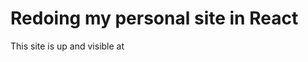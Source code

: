 <h1>Redoing my personal site in React</h1>

<p>This site is up and visible at <a href="//warpedpuppy.com>www.warpedpuppy.com</a> but I'm still cleaning the code.  A lot of it started out in AS3, so bear with me.</p>